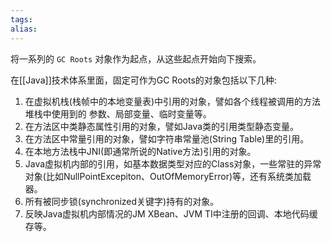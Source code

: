 ```yaml
---
tags: 
alias:
---
```


将一系列的 `GC Roots` 对象作为起点，从这些起点开始向下搜索。

在[[Java]]技术体系里面，固定可作为GC Roots的对象包括以下几种:
1. 在虚拟机栈(栈帧中的本地变量表)中引用的对象，譬如各个线程被调用的方法堆栈中使用到的 参数、局部变量、临时变量等。
2. 在方法区中类静态属性引用的对象，譬如Java类的引用类型静态变量。 
3. 在方法区中常量引用的对象，譬如字符串常量池(String Table)里的引用。
4. 在本地方法栈中JNI(即通常所说的Native方法)引用的对象。
5. Java虚拟机内部的引用，如基本数据类型对应的Class对象，一些常驻的异常对象(比如NullPointExcepiton、OutOfMemoryError)等，还有系统类加载器。
6. 所有被同步锁(synchronized关键字)持有的对象。
7. 反映Java虚拟机内部情况的JM XBean、JVM TI中注册的回调、本地代码缓存等。
